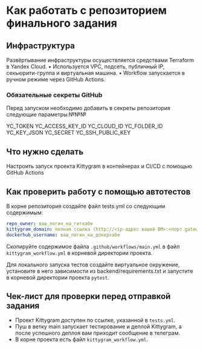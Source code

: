 #  Как работать с репозиторием финального задания

## Инфраструктура

Развёртывание инфраструктуры осуществляется средствами Terraform в Yandex Cloud.
	•	Используется VPC, подсеть, публичный IP, секьюрити-группа и виртуальная машина.
	•	Workflow запускается в ручном режиме через GitHub Actions.

### Обязательные секреты GitHub
Перед запуском необходимо добавить в секреты репозитория следующие параметры:№№№

YC_TOKEN
YC_ACCESS_KEY_ID
YC_CLOUD_ID
YC_FOLDER_ID
YC_KEY_JSON
YC_SECRET
YC_SSH_PUBLIC_KEY

## Что нужно сделать

Настроить запуск проекта Kittygram в контейнерах и CI/CD с помощью GitHub Actions

## Как проверить работу с помощью автотестов

В корне репозитория создайте файл tests.yml со следующим содержимым:
```yaml
repo_owner: ваш_логин_на_гитхабе
kittygram_domain: полная ссылка (http://<ip-адрес вашей ВМ>:<порт gateway>) на ваш проект Kittygram
dockerhub_username: ваш_логин_на_докерхабе
```

Скопируйте содержимое файла `.github/workflows/main.yml` в файл `kittygram_workflow.yml` в корневой директории проекта.

Для локального запуска тестов создайте виртуальное окружение, установите в него зависимости из backend/requirements.txt и запустите в корневой директории проекта `pytest`.

## Чек-лист для проверки перед отправкой задания

- Проект Kittygram доступен по ссылке, указанной в `tests.yml`.
- Пуш в ветку main запускает тестирование и деплой Kittygram, а после успешного деплоя вам приходит сообщение в телеграм.
- В корне проекта есть файл `kittygram_workflow.yml`.
